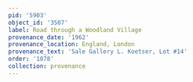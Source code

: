```yaml
---
pid: '5903'
object_id: '3507'
label: Road through a Woodland Village
provenance_date: '1962'
provenance_location: England, London
provenance_text: 'Sale Gallery L. Koetser, Lot #14'
order: '1078'
collection: provenance
---
```

